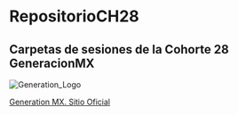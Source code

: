 # RepositorioCH28
## Carpetas de sesiones de la Cohorte 28 GeneracionMX

![Generation_Logo](https://raw.githubusercontent.com/danieldlcm86/RepositorioCH28/master/01%20Intro%20HTML/assets/images/generation-logo.jpg)

[Generation MX. Sitio Oficial](https://www.example.com](https://mexico.generation.org/)https://mexico.generation.org/)
